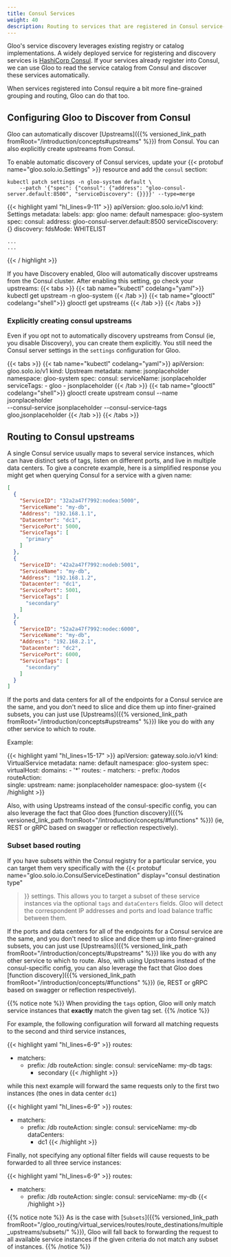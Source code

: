 ```yaml
---
title: Consul Services
weight: 40
description: Routing to services that are registered in Consul service-discovery registry
---
```


Gloo's service discovery leverages existing registry or catalog implementations. A widely deployed service for registering and discovery services is [HashiCorp Consul](https://www.hashicorp.com/products/consul/). If your services already register into Consul, we can use Gloo to read the service catalog from Consul and discover these services automatically.

When services registered into Consul require a bit more fine-grained grouping and routing, Gloo can do that too.

## Configuring Gloo to Discover from Consul

Gloo can automatically discover [Upstreams]({{% versioned_link_path fromRoot="/introduction/concepts#upstreams" %}}) from Consul. You can also explicitly create upstreams from Consul. 

To enable automatic discovery of Consul services, update your {{< protobuf name="gloo.solo.io.Settings" >}} resource and add the `consul` section:


```shell
kubectl patch settings -n gloo-system default \
    --patch '{"spec": {"consul": {"address": "gloo-consul-server.default:8500", "serviceDiscovery": {}}}}' --type=merge
```

{{< highlight yaml "hl_lines=9-11" >}}
apiVersion: gloo.solo.io/v1
kind: Settings
metadata:
  labels:
    app: gloo
  name: default
  namespace: gloo-system
spec:
  consul:
    address: gloo-consul-server.default:8500
    serviceDiscovery: {}
  discovery:
    fdsMode: WHITELIST

    ...
    ...
{{< / highlight >}}

If you have Discovery enabled, Gloo will automatically discover upstreams from the Consul cluster. After enabling this setting, go check your upstreams:
{{< tabs >}}
{{< tab name="kubectl" codelang="yaml">}}
kubectl get upstream -n gloo-system
{{< /tab >}}
{{< tab name="glooctl" codelang="shell">}}
glooctl get upstreams
{{< /tab >}}
{{< /tabs >}}


### Explicitly creating consul upstreams

Even if you opt not to automatically discovery upstreams from Consul (ie, you disable Discovery), you can create them explicitly. You still need the Consul server settings in the `settings` configuration for Gloo.


{{< tabs >}}
{{< tab name="kubectl" codelang="yaml">}}
apiVersion: gloo.solo.io/v1
kind: Upstream
metadata:
  name: jsonplaceholder
  namespace: gloo-system
spec:
  consul:
    serviceName: jsonplaceholder
    serviceTags:
    - gloo
    - jsonplaceholder
{{< /tab >}}
{{< tab name="glooctl" codelang="shell">}}
glooctl create upstream consul --name jsonplaceholder \
--consul-service jsonplaceholder --consul-service-tags gloo,jsonplaceholder
{{< /tab >}}
{{< /tabs >}}

## Routing to Consul upstreams

A single Consul service usually maps to several service instances, which can have distinct sets of tags, listen on different ports, and live in multiple data centers. To give a concrete example, here is a simplified response you might 
get when querying Consul for a service with a given name:

```json
[
  {
    "ServiceID": "32a2a47f7992:nodea:5000",
    "ServiceName": "my-db",
    "Address": "192.168.1.1",
    "Datacenter": "dc1",
    "ServicePort": 5000,
    "ServiceTags": [
      "primary"
    ]
  },
  {
    "ServiceID": "42a2a47f7992:nodeb:5001",
    "ServiceName": "my-db",
    "Address": "192.168.1.2",
    "Datacenter": "dc1",
    "ServicePort": 5001,
    "ServiceTags": [
      "secondary"
    ]
  },
  {
    "ServiceID": "52a2a47f7992:nodec:6000",
    "ServiceName": "my-db",
    "Address": "192.168.2.1",
    "Datacenter": "dc2",
    "ServicePort": 6000,
    "ServiceTags": [
      "secondary"
    ]
  }
]
```

If the ports and data centers for all of the endpoints for a Consul service are the same, and you don't need to slice and dice them up into finer-grained subsets, you can just use [Upstreams]({{% versioned_link_path fromRoot="/introduction/concepts#upstreams" %}}) like you do with any other service to which to route. 

Example:

{{< highlight yaml "hl_lines=15-17" >}}
apiVersion: gateway.solo.io/v1
kind: VirtualService
metadata:
  name: default
  namespace: gloo-system
spec:
  virtualHost:
    domains:
    - '*'
    routes:
    - matchers:
      - prefix: /todos      
      routeAction:        
        single:
          upstream:
            name: jsonplaceholder
            namespace: gloo-system
{{< /highlight >}}

Also, with using Upstreams instead of the consul-specific config, you can also leverage the fact that Gloo does [function discovery]({{% versioned_link_path fromRoot="/introduction/concepts/#functions" %}}) (ie, REST or gRPC based on swagger or reflection respectively). 

### Subset based routing


If you have subsets within the Consul registry for a particular service, you can target them very specifically with the {{<
protobuf
name="gloo.solo.io.ConsulServiceDestination"
display="consul destination type"
>}} settings. This allows you to target a subset of these service instances via the optional `tags` and `dataCenters` fields. Gloo will detect the correspondent IP addresses and ports and load balance traffic between them. 


If the ports and data centers for all of the endpoints for a Consul service are the same, and you don't need to slice and dice them up into finer-grained subsets, you can just use [Upstreams]({{% versioned_link_path fromRoot="/introduction/concepts/#upstreams" %}}) like you do with any other service to which to route. Also, with using Upstreams instead of the consul-specific config, you can also leverage the fact that Gloo does [function discovery]({{% versioned_link_path fromRoot="/introduction/concepts/#functions" %}}) (ie, REST or gRPC based on swagger or reflection respectively).

{{% notice note %}}
When providing the `tags` option, Gloo will only match service instances that **exactly** match the given tag set.
{{% /notice %}}

For example, the following configuration will forward all matching requests to the second and third service instances,

{{< highlight yaml "hl_lines=6-9" >}}
routes:
- matchers:
   - prefix: /db
  routeAction:
    single:
      consul:
        serviceName: my-db
        tags:
        - secondary
{{< /highlight >}}

while this next example will forward the same requests only to the first two instances (the ones in data center `dc1`)

{{< highlight yaml "hl_lines=6-9" >}}
routes:
- matchers:
   - prefix: /db
  routeAction:
    single:
      consul:
        serviceName: my-db
        dataCenters:
        - dc1
{{< /highlight >}}

Finally, not specifying any optional filter fields will cause requests to be forwarded to all three service instances:

{{< highlight yaml "hl_lines=6-9" >}}
routes:
- matchers:
   - prefix: /db
  routeAction:
    single:
      consul:
        serviceName: my-db
{{< /highlight >}}

{{% notice note %}}
As is the case with [`Subsets`]({{% versioned_link_path fromRoot="/gloo_routing/virtual_services/routes/route_destinations/multiple_upstreams/subsets/" %}}), Gloo will fall back to forwarding the request to all available service 
instances if the given criteria do not match any subset of instances.
{{% /notice %}}

